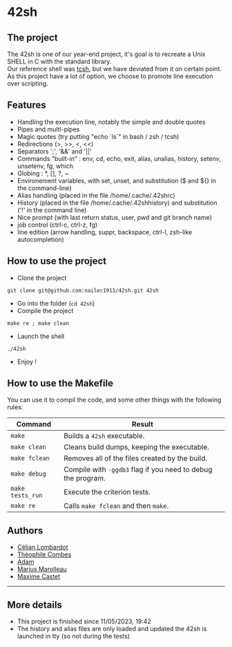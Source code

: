 # 42sh

## The project
The 42sh is one of our year-end project, it's goal is to recreate a Unix SHELL in C with the standard library.<br>
Our reference shell was [tcsh](https://en.wikipedia.org/wiki/Tcsh), but we have deviated from it on certain point.
As this project have a lot of option, we choose to promote line execution over scripting.


## Features
* Handling the execution line, notably the simple and double quotes
* Pipes and multi-pipes
* Magic quotes (try putting "echo \`ls\`" in bash / zsh / tcsh)
* Redirections (>, >>, <, <<)
* Separators ';', '&&' and '||'
* Commands "built-in" : env, cd, echo, exit, alias, unalias, history, setenv, unsetenv, fg, which
* Globing : *, [], ?, ~
* Environement variables, with set, unset, and substitution ($ and ${} in the command-line)
* Alias handling (placed in the file /home/.cache/.42shrc)
* History (placed in the file /home/.cache/.42shhistory) and substitution ('!' in the command line)
* Nice prompt (with last return status, user, pwd and git branch name)
* job control (ctrl-c, ctrl-z, fg)
* line edition (arrow handling, suppr, backspace, ctrl-l, zsh-like autocompletion)

## How to use the project
* Clone the project
```
git clone git@github.com:nailec1911/42sh.git 42sh
```
* Go into the folder (`cd 42sh`)
* Compile the project
```
make re ; make clean
```
* Launch the shell
```
./42sh
```
* Enjoy !

## How to use the Makefile
You can use it to compil the code, and some other things with the following rules:

| Command          | Result                                          |
| ---------------- | ----------------------------------------------- |
| `make`           | Builds a ```42sh``` executable.          |
| `make clean`     | Cleans build dumps, keeping the executable.     |
| `make fclean`    | Removes all of the files created by the build.  |
| `make debug`    | Compile with `-ggdb3` flag if you need to debug the program.  |
| `make tests_run`    | Execute the criterion tests.  |
| `make re`        | Calls `make fclean` and then `make`.            |

## Authors
* [Célian Lombardot](https://github.com/nailec1911)
* [Théophile Combes](https://github.com/Zetsumeii)
* [Adam](https://github.com/adamdelacheisserie)
* [Marius Marolleau](https://github.com/Ciikorrr)
* [Maxime Castet](https://github.com/ctsmax)

---

## More details
* This project is finished since 11/05/2023, 19:42
* The history and alias files are only loaded and updated the 42sh is launched in tty (so not during the tests)
